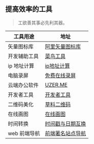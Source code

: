 ## 提高效率的工具

> 工欲善其事必先利其器。

| 工具用途 | 地址 |
| --- | --- |
| 矢量图标库 |[阿里矢量图标库](https://www.iconfont.cn/)  |
| 开发辅助工具 | [菜鸟工具](https://c.runoob.com/) |
| ip 地址计算 | [ip地址计算](http://www.ab126.com/goju/1840.html) |
| 电脑录屏 | [免费在线录屏](https://www.apowersoft.cn/free-online-screen-recorder)|
| 云端办公软件 | [UZER.ME](https://uzer.me/) |
| 开发者工具 | [开发者工具](http://www.ofmonkey.com/) |
| 二维码美化 | [草料二维码](https://cli.im/img)|
| 在线画图 | [在线画图](https://www.draw.io/) |
| 时间转换 | [时间戳与日期互换](http://tool.chinaz.com/Tools/unixtime.aspx) |
| web 前端导航 | [前端著名站点导航](http://www.alloyteam.com/nav/) |
